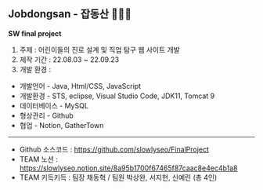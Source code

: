 ## Jobdongsan - 잡동산 🧑👧🎈
**SW final project**

1. 주제 : 어린이들의 진로 설계 및 직업 탐구 웹 사이트 개발
2. 제작 기간 : 22.08.03 ~ 22.09.23
3. 개발 환경 :
* 개발언어 - Java, Html/CSS, JavaScript
* 개발환경 - STS, eclipse, Visual Studio Code, JDK11, Tomcat 9
* 데이터베이스 - MySQL
* 형상관리 - Github
* 협업 - Notion, GatherTown

<hr/>

* Github 소스코드 : https://github.com/slowlyseo/FinalProject
* TEAM 노션 : https://slowlyseo.notion.site/8a95b1700f67465f87caac8e4ec4b1a8
* TEAM 키득키득 : 팀장 채동혁 / 팀원 박상완, 서지현, 신예린 (총 4인)
